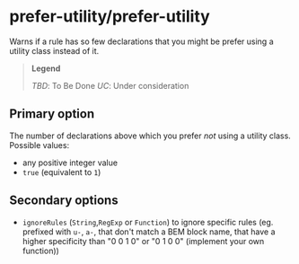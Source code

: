 prefer-utility/prefer-utility
===

Warns if a rule has so few declarations that you might be prefer using a utility class instead of it.

> **Legend**
>
> *TBD*: To Be Done
> *UC*: Under consideration

## Primary option

The number of declarations above which you prefer *not* using a utility class. Possible values:

 - any positive integer value
 - `true` (equivalent to `1`)

## Secondary options

 - `ignoreRules` (`String`,`RegExp` or `Function`) to ignore specific rules (eg. prefixed with `u-`, `a-`, that don't match a BEM block name, that have a higher specificity than "0 0 1 0" or "0 1 0 0" (implement your own function))